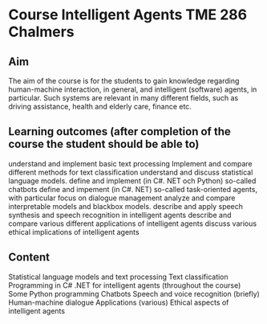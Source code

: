 # Course Intelligent Agents TME 286 Chalmers

## Aim
The aim of the course is for the students to gain knowledge regarding human-machine interaction, in general, and intelligent (software) agents, in particular. Such systems are relevant in many different fields, such as driving assistance, health and elderly care, finance etc.
## Learning outcomes (after completion of the course the student should be able to)
understand and implement basic text processing
Implement and compare different methods for text classification
understand and discuss statistical language models.
define and implement (in C#. NET och Python) so-called chatbots
define and impement (in C#. NET) so-called task-oriented agents, with particular focus on dialogue management
analyze and compare interpretable models and blackbox models.
describe and apply speech synthesis and speech recognition in intelligent agents
describe and compare various different applications of intelligent agents
discuss various ethical implications of intelligent agents
## Content
Statistical language models and text processing
Text classification
Programming in C# .NET for intelligent agents (throughout the course)
Some Python programming 
Chatbots
Speech and voice recognition (briefly)
Human-machine dialogue
Applications (various)
Ethical aspects of intelligent agents
